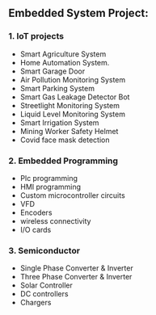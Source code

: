## Embedded System Project:

### 1. IoT projects
   - Smart Agriculture System
   - Home Automation System.
   - Smart Garage Door 
   - Air Pollution Monitoring System
   - Smart Parking System
   - Smart Gas Leakage Detector Bot
   - Streetlight Monitoring System
   - Liquid Level Monitoring System
   - Smart Irrigation System
   - Mining Worker Safety Helmet
   - Covid face mask detection

### 2. Embedded Programming
   - Plc programming
   - HMI programming
   - Custom microcontroller circuits
   - VFD 
   - Encoders
   - wireless connectivity
   - I/O cards

### 3. Semiconductor
   - Single Phase Converter & Inverter
   - Three Phase Converter & Inverter
   - Solar Controller
   - DC controllers
   - Chargers

   
